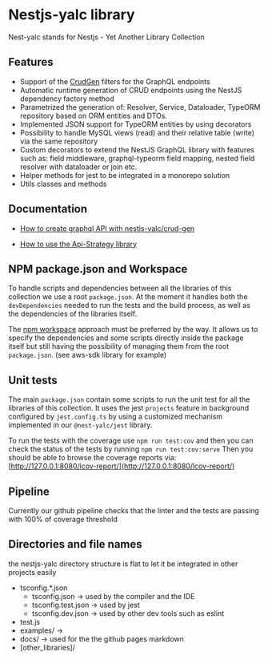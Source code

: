# Nestjs-yalc library

Nest-yalc stands for Nestjs - Yet Another Library Collection

## Features

- Support of the [CrudGen](https://www.crud-gen.com/) filters for the GraphQL endpoints
- Automatic runtime generation of CRUD endpoints using the NestJS dependency factory method
- Parametrized the generation of: Resolver, Service, Dataloader, TypeORM repository based on ORM entities and DTOs.
- Implemented JSON support for TypeORM entities by using decorators
- Possibility to handle MySQL views (read) and their relative table (write) via the same repository
- Custom decorators to extend the NestJS GraphQL library with features such as: field middleware, graphql-typeorm field mapping, nested field resolver with dataloader or join etc.
- Helper methods for jest to be integrated in a monorepo solution
- Utils classes and methods

## Documentation

- [How to create graphql API with nestjs-yalc/crud-gen](./api-creation.md)

- [How to use the Api-Strategy library](./api-strategy.md)

## NPM package.json and Workspace

To handle scripts and dependencies between all the libraries of this collection we use a root `package.json`.
At the moment it handles both the `devDependencies` needed to run the tests and the build process, as well as the
dependencies of the libraries itself.

The [npm workspace](https://docs.npmjs.com/cli/v7/using-npm/workspaces) approach must be preferred by the way. It allows us to
specify the dependencies and some scripts directly inside the package itself but still having the possibility of managing them
from the root `package.json`. (see aws-sdk library for example)

## Unit tests

The main `package.json` contain some scripts to run the unit test for all the libraries of this collection.
It uses the jest `projects` feature in background configured by `jest.config.ts` by using a customized mechanism
implemented in our `@nest-yalc/jest` library.

To run the tests with the coverage use `npm run test:cov` and then you can check the status of the tests by running `npm run test:cov:serve`
Then you should be able to browse the coverage reports via: [http://127.0.0.1:8080/lcov-report/](http://127.0.0.1:8080/lcov-report/)

## Pipeline

Currently our github pipeline checks that the linter and the tests are passing with 100% of coverage threshold

## Directories and file names

the nestjs-yalc directory structure is flat to let it be integrated in other projects easily

- tsconfig.\*.json
  - tsconfig.json -> used by the compiler and the IDE
  - tsconfig.test.json -> used by jest
  - tsconfig.dev.json -> used by other dev tools such as eslint
- test.js
- examples/ ->
- docs/ -> used for the the github pages markdown
- [other_libraries]/
